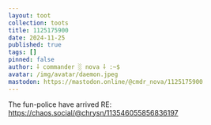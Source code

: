 ```yaml
---
layout: toot
collection: toots
title: 1125175900
date: 2024-11-25
published: true
tags: []
pinned: false
author: ⸸ commander ░ nova ⸸ :~$
avatar: /img/avatar/daemon.jpeg
mastodon: https://mastodon.online/@cmdr_nova/1125175900
---
```


The fun-police have arrived RE: https://chaos.social/@chrysn/113546055856836197
